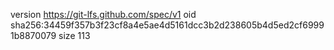 version https://git-lfs.github.com/spec/v1
oid sha256:34459f357b3f23cf8a4e5ae4d5161dcc3b2d238605b4d5ed2cf69991b8870079
size 113
